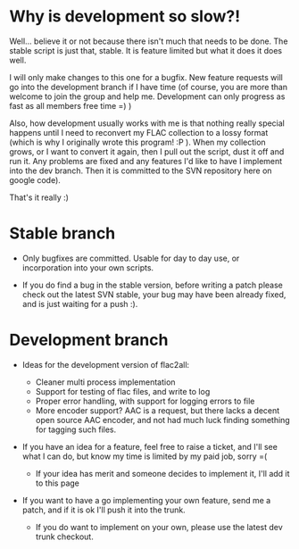# Why is development so slow?! #

Well... believe it or not because there isn't much that needs to be done. The stable script is just that, stable. It is feature limited but what it does it does well.

I will only make changes to this one for a bugfix. New feature requests will go into the development branch if I have time (of course, you are more than welcome to join the group and help me. Development can only progress as fast as all members free time =) )

Also, how development usually works with me is that nothing really special happens until I need to reconvert my FLAC collection to a lossy format (which is why I originally wrote this program! :P ). When my collection grows, or I want to convert it again, then I pull out the script, dust it off and run it. Any problems are fixed and any features I'd like to have I implement into the dev branch. Then it is committed to the SVN repository here on google code).

That's it really :)

# Stable branch #

  * Only bugfixes are committed. Usable for day to day use, or incorporation into your own scripts.

  * If you do find a bug in the stable version, before writing a patch please check out the latest SVN stable, your bug may have been already fixed, and is just waiting for a push :).

# Development branch #

  * Ideas for the development version of flac2all:
    * Cleaner multi process implementation
    * Support for testing of flac files, and write to log
    * Proper error handling, with support for logging errors to file
    * More encoder support? AAC is a request, but there lacks a decent open source AAC encoder, and not had much luck finding something for tagging such files.

  * If you have an idea for a feature, feel free to raise a ticket, and I'll see what I can do, but know my time is limited by my paid job, sorry =(
    * If your idea has merit and someone decides to implement it, I'll add it to this page

  * If you want to have a go implementing your own feature, send me a patch, and if it is ok I'll push it into the trunk.
    * If you do want to implement on your own, please use the latest dev trunk checkout.